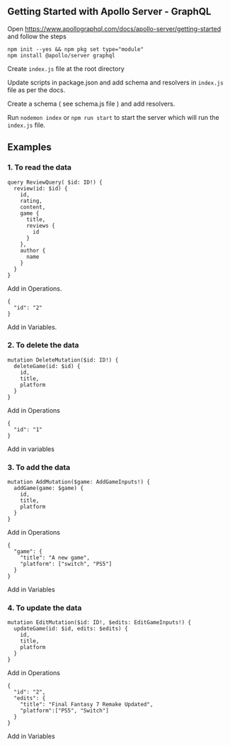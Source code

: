 ## Getting Started with Apollo Server - GraphQL

Open https://www.apollographql.com/docs/apollo-server/getting-started and follow the steps

```
npm init --yes && npm pkg set type="module"
npm install @apollo/server graphql
```

Create `index.js` file at the root directory

Update scripts in package.json and add schema and resolvers in `index.js` file as per the docs.

Create a schema ( see schema.js file ) and add resolvers.

Run `nodemon index` or `npm run start` to start the server which will run the `index.js` file.


## Examples

### 1. To read the data
```
query ReviewQuery( $id: ID!) {
  review(id: $id) {
    id,
    rating,
    content,
    game {
      title,
      reviews {
        id
      }
    },
    author {
      name
    }
  }
}
```
Add in Operations.
```
{
  "id": "2"
}
```
Add in Variables.

### 2. To delete the data
```
mutation DeleteMutation($id: ID!) {
  deleteGame(id: $id) {
    id,
    title,
    platform
  }
}
```
Add in Operations
```
{
  "id": "1"
}
```
Add in variables

### 3. To add the data
```
mutation AddMutation($game: AddGameInputs!) {
  addGame(game: $game) {
    id,
    title,
    platform
  }
}
```
Add in Operations
```
{
  "game": {
    "title": "A new game",
    "platform": ["switch", "PS5"]
  }
}
```
Add in Variables

### 4. To update the data
```
mutation EditMutation($id: ID!, $edits: EditGameInputs!) {
  updateGame(id: $id, edits: $edits) {
    id,
    title,
    platform
  }
}
```
Add in Operations
```
{
  "id": "2",
  "edits": {
    "title": "Final Fantasy 7 Remake Updated",
    "platform":["PS5", "Switch"]
  }
}
```
Add in Variables
